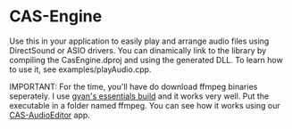 # CAS-Engine

Use this in your application to easily play and arrange audio files using DirectSound or ASIO drivers.
You can dinamically link to the library by compiling the CasEngine.dproj and using the generated DLL.
To learn how to use it, see examples/playAudio.cpp.

IMPORTANT: For the time, you'll have do download ffmpeg binaries seperately. I use [gyan's essentials build](https://www.gyan.dev/ffmpeg/builds) and it works very well. Put the executable in a folder named ffmpeg. You can see how it works using our [CAS-AudioEditor](https://github.com/airtonhjr/CAS-Audio-Player) app.
